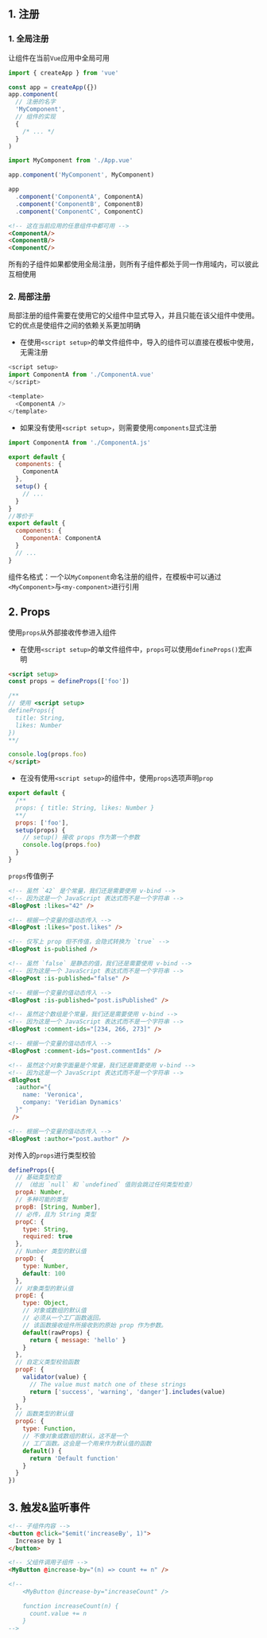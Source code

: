 ## 1. 注册
### 1. 全局注册
让组件在当前`Vue`应用中全局可用
```js
import { createApp } from 'vue'

const app = createApp({})
app.component(
  // 注册的名字
  'MyComponent',
  // 组件的实现
  {
    /* ... */
  }
)
```

```js
import MyComponent from './App.vue'

app.component('MyComponent', MyComponent)

app
  .component('ComponentA', ComponentA)
  .component('ComponentB', ComponentB)
  .component('ComponentC', ComponentC)
```

```html
<!-- 这在当前应用的任意组件中都可用 -->
<ComponentA/>
<ComponentB/>
<ComponentC/>
```
所有的子组件如果都使用全局注册，则所有子组件都处于同一作用域内，可以彼此互相使用
### 2. 局部注册
局部注册的组件需要在使用它的父组件中显式导入，并且只能在该父组件中使用。它的优点是使组件之间的依赖关系更加明确

- 在使用`<script setup>`的单文件组件中，导入的组件可以直接在模板中使用，无需注册
```js
<script setup>
import ComponentA from './ComponentA.vue'
</script>

<template>
  <ComponentA />
</template>
```
- 如果没有使用`<script setup>`，则需要使用`components`显式注册
```js
import ComponentA from './ComponentA.js'

export default {
  components: {
    ComponentA
  },
  setup() {
    // ...
  }
}
//等价于
export default {
  components: {
    ComponentA: ComponentA
  }
  // ...
}
```

组件名格式：一个以`MyComponent`命名注册的组件，在模板中可以通过`<MyComponent>`与`<my-component>`进行引用

## 2. Props
使用`props`从外部接收传参进入组件

- 在使用`<script setup>`的单文件组件中，`props`可以使用`defineProps()`宏声明
```html
<script setup>
const props = defineProps(['foo'])

/**
// 使用 <script setup>
defineProps({
  title: String,
  likes: Number
})
**/

console.log(props.foo)
</script>
```
- 在没有使用`<script setup>`的组件中，使用`props`选项声明`prop`
```js
export default {
  /**
  props: { title: String, likes: Number }
  **/
  props: ['foo'],
  setup(props) {
    // setup() 接收 props 作为第一个参数
    console.log(props.foo)
  }
}
```

`props`传值例子
```html
<!-- 虽然 `42` 是个常量，我们还是需要使用 v-bind -->
<!-- 因为这是一个 JavaScript 表达式而不是一个字符串 -->
<BlogPost :likes="42" />

<!-- 根据一个变量的值动态传入 -->
<BlogPost :likes="post.likes" />

<!-- 仅写上 prop 但不传值，会隐式转换为 `true` -->
<BlogPost is-published />

<!-- 虽然 `false` 是静态的值，我们还是需要使用 v-bind -->
<!-- 因为这是一个 JavaScript 表达式而不是一个字符串 -->
<BlogPost :is-published="false" />

<!-- 根据一个变量的值动态传入 -->
<BlogPost :is-published="post.isPublished" />

<!-- 虽然这个数组是个常量，我们还是需要使用 v-bind -->
<!-- 因为这是一个 JavaScript 表达式而不是一个字符串 -->
<BlogPost :comment-ids="[234, 266, 273]" />

<!-- 根据一个变量的值动态传入 -->
<BlogPost :comment-ids="post.commentIds" />

<!-- 虽然这个对象字面量是个常量，我们还是需要使用 v-bind -->
<!-- 因为这是一个 JavaScript 表达式而不是一个字符串 -->
<BlogPost
  :author="{
    name: 'Veronica',
    company: 'Veridian Dynamics'
  }"
 />

<!-- 根据一个变量的值动态传入 -->
<BlogPost :author="post.author" />
```

对传入的`props`进行类型校验
```js
defineProps({
  // 基础类型检查
  // （给出 `null` 和 `undefined` 值则会跳过任何类型检查）
  propA: Number,
  // 多种可能的类型
  propB: [String, Number],
  // 必传，且为 String 类型
  propC: {
    type: String,
    required: true
  },
  // Number 类型的默认值
  propD: {
    type: Number,
    default: 100
  },
  // 对象类型的默认值
  propE: {
    type: Object,
    // 对象或数组的默认值
    // 必须从一个工厂函数返回。
    // 该函数接收组件所接收到的原始 prop 作为参数。
    default(rawProps) {
      return { message: 'hello' }
    }
  },
  // 自定义类型校验函数
  propF: {
    validator(value) {
      // The value must match one of these strings
      return ['success', 'warning', 'danger'].includes(value)
    }
  },
  // 函数类型的默认值
  propG: {
    type: Function,
    // 不像对象或数组的默认，这不是一个
    // 工厂函数。这会是一个用来作为默认值的函数
    default() {
      return 'Default function'
    }
  }
})
```

## 3. 触发&监听事件
```html
<!-- 子组件内容 -->
<button @click="$emit('increaseBy', 1)">
  Increase by 1
</button>
```

```html
<!-- 父组件调用子组件 -->
<MyButton @increase-by="(n) => count += n" />

<!-- 
	<MyButton @increase-by="increaseCount" /> 

	function increaseCount(n) {
	  count.value += n
	}
-->
```